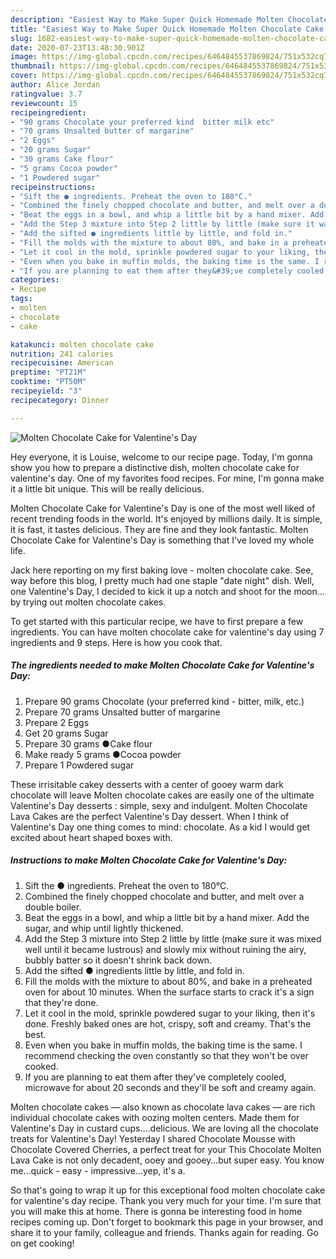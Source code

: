 ```yaml
---
description: "Easiest Way to Make Super Quick Homemade Molten Chocolate Cake for Valentine&amp;#39;s Day"
title: "Easiest Way to Make Super Quick Homemade Molten Chocolate Cake for Valentine&amp;#39;s Day"
slug: 1682-easiest-way-to-make-super-quick-homemade-molten-chocolate-cake-for-valentine-and-39-s-day
date: 2020-07-23T13:48:30.901Z
image: https://img-global.cpcdn.com/recipes/6464845537869824/751x532cq70/molten-chocolate-cake-for-valentines-day-recipe-main-photo.jpg
thumbnail: https://img-global.cpcdn.com/recipes/6464845537869824/751x532cq70/molten-chocolate-cake-for-valentines-day-recipe-main-photo.jpg
cover: https://img-global.cpcdn.com/recipes/6464845537869824/751x532cq70/molten-chocolate-cake-for-valentines-day-recipe-main-photo.jpg
author: Alice Jordan
ratingvalue: 3.7
reviewcount: 15
recipeingredient:
- "90 grams Chocolate your preferred kind  bitter milk etc"
- "70 grams Unsalted butter of margarine"
- "2 Eggs"
- "20 grams Sugar"
- "30 grams Cake flour"
- "5 grams Cocoa powder"
- "1 Powdered sugar"
recipeinstructions:
- "Sift the ● ingredients. Preheat the oven to 180°C."
- "Combined the finely chopped chocolate and butter, and melt over a double boiler."
- "Beat the eggs in a bowl, and whip a little bit by a hand mixer. Add the sugar, and whip until lightly thickened."
- "Add the Step 3 mixture into Step 2 little by little (make sure it was mixed well until it became lustrous) and slowly mix without ruining the airy, bubbly batter so it doesn&#39;t shrink back down."
- "Add the sifted ● ingredients little by little, and fold in."
- "Fill the molds with the mixture to about 80%, and bake in a preheated oven for about 10 minutes. When the surface starts to crack it&#39;s a sign that they&#39;re done."
- "Let it cool in the mold, sprinkle powdered sugar to your liking, then it&#39;s done. Freshly baked ones are hot, crispy, soft and creamy. That&#39;s the best."
- "Even when you bake in muffin molds, the baking time is the same. I recommend checking the oven constantly so that they won&#39;t be over cooked."
- "If you are planning to eat them after they&#39;ve completely cooled, microwave for about 20 seconds and they&#39;ll be soft and creamy again."
categories:
- Recipe
tags:
- molten
- chocolate
- cake

katakunci: molten chocolate cake 
nutrition: 241 calories
recipecuisine: American
preptime: "PT21M"
cooktime: "PT50M"
recipeyield: "3"
recipecategory: Dinner

---
```



![Molten Chocolate Cake for Valentine&#39;s Day](https://img-global.cpcdn.com/recipes/6464845537869824/751x532cq70/molten-chocolate-cake-for-valentines-day-recipe-main-photo.jpg)

Hey everyone, it is Louise, welcome to our recipe page. Today, I'm gonna show you how to prepare a distinctive dish, molten chocolate cake for valentine&#39;s day. One of my favorites food recipes. For mine, I'm gonna make it a little bit unique. This will be really delicious.

Molten Chocolate Cake for Valentine&#39;s Day is one of the most well liked of recent trending foods in the world. It's enjoyed by millions daily. It is simple, it is fast, it tastes delicious. They are fine and they look fantastic. Molten Chocolate Cake for Valentine&#39;s Day is something that I've loved my whole life.

Jack here reporting on my first baking love - molten chocolate cake. See, way before this blog, I pretty much had one staple &#34;date night&#34; dish. Well, one Valentine&#39;s Day, I decided to kick it up a notch and shoot for the moon… by trying out molten chocolate cakes.


To get started with this particular recipe, we have to first prepare a few ingredients. You can have molten chocolate cake for valentine&#39;s day using 7 ingredients and 9 steps. Here is how you cook that.

<!--inarticleads1-->

##### The ingredients needed to make Molten Chocolate Cake for Valentine&#39;s Day:

1. Prepare 90 grams Chocolate (your preferred kind - bitter, milk, etc.)
1. Prepare 70 grams Unsalted butter of margarine
1. Prepare 2 Eggs
1. Get 20 grams Sugar
1. Prepare 30 grams ●Cake flour
1. Make ready 5 grams ●Cocoa powder
1. Prepare 1 Powdered sugar


These irrisitable cakey desserts with a center of gooey warm dark chocolate will leave Molten chocolate cakes are easily one of the ultimate Valentine&#39;s Day desserts : simple, sexy and indulgent. Molten Chocolate Lava Cakes are the perfect Valentine&#39;s Day dessert. When I think of Valentine&#39;s Day one thing comes to mind: chocolate. As a kid I would get excited about heart shaped boxes with. 

<!--inarticleads2-->

##### Instructions to make Molten Chocolate Cake for Valentine&#39;s Day:

1. Sift the ● ingredients. Preheat the oven to 180°C.
1. Combined the finely chopped chocolate and butter, and melt over a double boiler.
1. Beat the eggs in a bowl, and whip a little bit by a hand mixer. Add the sugar, and whip until lightly thickened.
1. Add the Step 3 mixture into Step 2 little by little (make sure it was mixed well until it became lustrous) and slowly mix without ruining the airy, bubbly batter so it doesn&#39;t shrink back down.
1. Add the sifted ● ingredients little by little, and fold in.
1. Fill the molds with the mixture to about 80%, and bake in a preheated oven for about 10 minutes. When the surface starts to crack it&#39;s a sign that they&#39;re done.
1. Let it cool in the mold, sprinkle powdered sugar to your liking, then it&#39;s done. Freshly baked ones are hot, crispy, soft and creamy. That&#39;s the best.
1. Even when you bake in muffin molds, the baking time is the same. I recommend checking the oven constantly so that they won&#39;t be over cooked.
1. If you are planning to eat them after they&#39;ve completely cooled, microwave for about 20 seconds and they&#39;ll be soft and creamy again.


Molten chocolate cakes — also known as chocolate lava cakes — are rich individual chocolate cakes with oozing molten centers. Made them for Valentine&#39;s Day in custard cups….delicious. We are loving all the chocolate treats for Valentine&#39;s Day! Yesterday I shared Chocolate Mousse with Chocolate Covered Cherries, a perfect treat for your This Chocolate Molten Lava Cake is not only decadent, ooey and gooey…but super easy. You know me…quick - easy - impressive…yep, it&#39;s a. 

So that's going to wrap it up for this exceptional food molten chocolate cake for valentine&#39;s day recipe. Thank you very much for your time. I'm sure that you will make this at home. There is gonna be interesting food in home recipes coming up. Don't forget to bookmark this page in your browser, and share it to your family, colleague and friends. Thanks again for reading. Go on get cooking!

